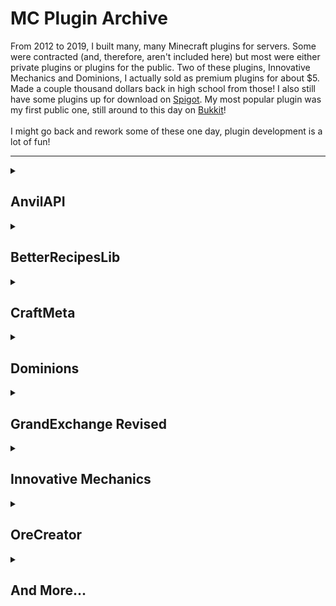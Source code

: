 # MC Plugin Archive

From 2012 to 2019, I built many, many Minecraft plugins for servers. Some were contracted (and, therefore, aren't included here) but most were either private plugins or plugins for the public.
Two of these plugins, Innovative Mechanics and Dominions, I actually sold as premium plugins for about $5. Made a couple thousand dollars back in high school from those! I also still have some plugins up for download on [Spigot](https://www.spigotmc.org/resources/authors/quzzar.447691/). My most popular plugin was my first public one, still around to this day on [Bukkit](https://dev.bukkit.org/projects/custom-armors)!
<br />
<br />
I might go back and rework some of these one day, plugin development is a lot of fun!

---

<details>

<summary><h2> AnvilAPI </b></summary>

## Introduction
Anvil API is a useful library plugin which facilitates text editing using the Anvil interface. It addresses the constraints of Minecraft's base UI, especially in terms of text input options, by repurposing the Anvil tool - since, with plugins, you're only limited to the assets provided by the base game.

## Key Features
- **Anvil-Based Text Editing**: Employs the Anvil interface for text input and editing, a creative solution to the limited text input options in Minecraft's UI.
- **Simplified Text Input**: Provides a user-friendly method for entering and editing text without using the command-line, crucial for various in-game interactions and plugin functionalities.
- **Great for RP Plugins**: Using the command-line is an RP killer and is heavily avoided in most RP plugins. However, many developers feel like they don't have a choice when it comes to text input. The AnvilAPI provides an easy to use, RP-friendly alternative to traditional text input.

</details>

<details>

<summary><h2> BetterRecipesLib </b></summary>

## Introduction
BetterRecipesLib is a sophisticated library plugin, designed as a wrapper around Spigot's recipe API. It enhances recipe creation in Minecraft plugin development by focusing on the items in a given recipe rather than just their material type - that way it takes into account all the item metadata that's traditionally ignored.

## Key Features
- **Advanced Recipe Customization**: Allows defining recipes based on specific items and their metadata, rather than just the material.
- **Metadata Inclusion**: Recognizes and incorporates additional item attributes like player head UUID, durability, flavor text, enchantments, and more into the recipe creation process.

## Additional Functionalities
- **Enhanced Specificity in Recipes**: Facilitates the creation of more precise and intricate recipes by considering the unique aspects of each item, such as custom swords or player head blocks.
- **Support for Custom Items**: Ideal for plugins that use custom items, enabling developers to create recipes that recognize these items' special characteristics.

## Impact and Current Usage
- **Filling a Gap in Plugin Development**: Addresses the limitations of Minecraft's standard recipe system, which only considers the basic material of an item.
- **Versatility for Custom Content**: Particularly beneficial for plugins involving head blocks or any custom content, as it allows for the crafting of unique items with specific attributes.
- **Essential Tool for Head Block Development**: Has become a crucial resource for all my plugin developement that involves player heads to create custom content. As of 01/18/24, there's still not an established alternative publicly available that addresses this issue.

</details>

<details>

<summary><h2> CraftMeta </b></summary>

## Introduction
CraftMeta is a versatile library plugin creates a very easy way for developers to store metadata in entities, blocks entities, and items. It simplifies and enhances the previously cumbersome and inconsistent process of embedding additional data into game elements.

## Key Features
- **Enhanced Metadata Storage**: Enables the storage of extra data in entities, block entities, and items, overcoming the limitations of Minecraft's standard methods.
- **Developer-Friendly API**: Offers a straightforward, HashMap-like approach for storing key-value pairs in various game elements, significantly simplifying the process.

## Additional Functionalities
- **Flexible Data Handling**: CraftMeta allows for the storage of any type of custom data, providing immense flexibility and control to the developer.
- **Data Retrieval Efficiency**: Ensures that stored data can be easily retrieved as needed, without unnecessary complications or data loss that can occur using traditional methods.

</details>


<details>

<summary><h2> Dominions </b></summary>

## Introduction
Dominions is an expansive plugin offering a really interesting alternative to popular plugins like Towny or Factions. Designed for use on a wide range of various servers, it provides a comprehensive system for territory management and customization. Even to this day (01/18/24), this plugin fills a void between Towny and Factions that you can't find elsewhere. That being that Towny only really works for peaceful servers where you want to build a community with friends and nothing else (and large towns require in-depth knowledge of the very complex command system that Towny employs to allow for player-specific chunk permissions). On the other side of the spectrum, Factions only works in high-intesity PvP servers - the idea of a chill town existing in peace in Factions basically is impossible mechanicially. Dominions provides a really innovative mix of both. It allows you to organically be at war with other dominions while also still having times of peace. No commands or anything, just the inherent nature of the systems it employs.

## Key Features
- **Territory Claims and Upkeep**: Allows players to claim territories by chunks and manage them with an upkeep cost system, similar to Towny.
- **Bank and Upgrades System**: Features a bank system for financial management and the ability to purchase upgrades for a player's Dominion.
- **User-Friendly UI**: Offers an intuitive and robust user interface for managing the Dominion, contrasting with traditional command-line interfaces.

## Additional Functionalities
- **Customizable Permissions**: Enables detailed customization of permissions within a Dominion, allowing different ranks to have specific abilities and roles.
- **Territory Acquisition and Loss**: Territories can be lost if the required funds for upkeep are not maintained, similar to the mechanics in Factions.
- **War Zones and Safe Zones**: Includes the concept of war zones and safe zones, which are typically set by the server administrators.

## Impact and Current Usage
- **Advanced Alternative to Existing Plugins**: Represents a sophisticated and more feature-rich option compared to existing territory management plugins.
- **Historical Popularity and Monetization**: Previously a paid plugin due to its extensive features and popularity, it is now available as an archive on the internet.
- **Continued Relevance and Potential Updates**: Although currently archived, the plugin holds significant potential for updates and continued use on modern servers.

## Added Note
This is one of the coolest plugins I ever built. For sure want to go back and update it one day. Maybe include some pictures of the interface.

</details>


<details>

<summary><h2>GrandExchange Revised</b></summary>

## Introduction
The GrandExchange is a really neat Minecraft plugin, primarily used in the Atlas MC server. As of time of writing (01/18/24), a version of it is still in active use on their server.

## Key Features
- **Player-Driven Economy**: Enables players to independently manage their economy by setting their own prices for buying and selling items.
- **Inspiration from RuneScape**: The concept is derived from RuneScape's system where players have the flexibility to trade items at various rates.
- **Dynamic Pricing**: Players are free to set item prices. A minor fee may be applicable for transactions.
- **Market Visibility**: Items for sale are visible to other players, promoting a dynamic market environment.
- **Price Control**: The plugin gives players full control over the pricing of items, leading to a diverse and player-centric economy.

## Additional Functionalities
- **AI Trades**: Incorporates automated trades to balance the economy.
  - **Item Rate Adjustment**: Based on the current market rates of certain items, additional basic items are introduced into the market.
  - **AI-Generated Items**: Items similar in price to those in the current market are generated to enrich the economy.

## Impact and Current Usage
- The plugin represents an innovative approach to in-game economies, offering a unique player experience.
- A variant of this plugin continues to be a key feature in the Atlas MC server, demonstrating its enduring relevance and popularity.

</details>

<details>

<summary><h2> Innovative Mechanics </b></summary>

## Introduction
Innovative Mechanics is an incredibly innovative plugin for Minecraft. It utilizes head blocks with custom textures to create an array of unique items and blocks, functioning as a classic tech mod within the game.

## Key Features
- **Custom Items and Blocks Creation**: Employs head blocks with custom textures to craft unique, tech-mod-like items and machinery.
- **Technology-Inspired Gameplay**: Offers features akin to classic tech mods like Buildcraft, with elements such as quarries, macerators, and pipes.
- **Plugin-Based Modding**: Looks like a mod but is actually a plugin - which continually blows people in the MC server space away (since plugins "can't" use custom textures).

## Additional Functionalities
- **Revised Version Enhancements**: The updated version includes new elements like airships, expanding the plugin's capabilities and appeal.
- **Visual Innovation**: The use of head blocks creates visually striking and seemingly impossible structures and mechanics within the game.

## Impact and Current Usage
- **Professional Opportunities**: The plugin's innovation led to contracting job offers and is still in use today in legacy servers.
- **Redefining Minecraft's Possibilities**: Has changed perceptions of what's achievable in Minecraft, challenging previously understood limitations.

## Showcase Video (TODO: needs to be updated to revised version)
[![Plugin Showcase Video](https://img.youtube.com/vi/2Pd-XVPhjVA/hqdefault.jpg)](https://www.youtube.com/watch?v=2Pd-XVPhjVA&t=3s)

## Images
![Pipes](https://i.imgur.com/D318uEe.png "Pipes")
![Macerator](https://i.imgur.com/SEZs9S1.png "Macerator")
![Iron Furnace](https://i.imgur.com/wKWOrS1.png "Iron Furnace")

</details>


<details>

<summary><h2> OreCreator </b></summary>

## Introduction
Ore Creator is a neat plugin designed to counteract the common issue of X-Raying in the game. It offers a unique solution to ore generation, making it dynamically responsive to player mining activities.

## Key Features
- **Dynamic Ore Generation**: Transforms ore generation from a pre-defined system to a real-time process, occurring as players mine.
- **Countermeasure to X-Raying**: Specifically designed to address the challenge of players using X-Ray Texture Packs or mods to locate ores.

## Additional Functionalities
- **Random Ore Vein Creation**: When a player breaks a stone block at a certain depth, there is a random chance for a vein of ore to be generated behind the block.
- **Enhanced Fairness in Mining**: Prevents players from gaining unfair advantages through X-Raying, ensuring a more balanced and fair gaming experience.

## Impact and Current Usage
- **Role-Play Server Implementation**: Originally developed as a contracted plugin for a role-playing server, it has since been released for broader use.
- **Safeguarding Game Integrity**: By altering the traditional ore generation mechanics, Ore Creator helps maintain the integrity of gameplay in Minecraft environments where fair resource acquisition is crucial.

</details>


<details>

<summary><h2> And More... </b></summary>

As you can see in the repo, there's even more plugins I've built. _And these are only the plugins that I still have and am allowed to post publically!!_ If I was to guess, I think I've made about 80 plugins over the years. For me, they've been such a fun creative outlet and something I'd love to revisit. Feel free to check out the other smaller plugins I don't have a summary for, they're mainly utility plugins or so oddly niche it's not even worth writing a summary 😅

</details>




